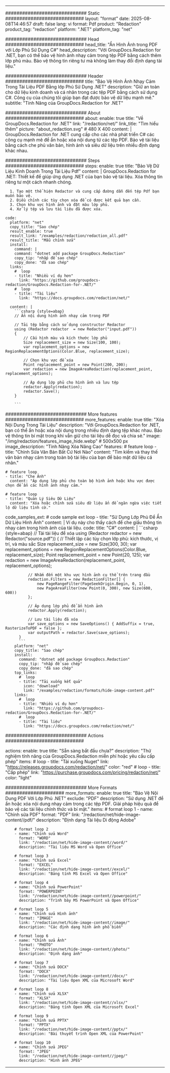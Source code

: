 
---
############################# Static ############################
layout: "format"
date:  2025-08-08T14:46:57
draft: false
lang: vi
format: Pdf
product: "Redaction"
product_tag: "redaction"
platform: ".NET"
platform_tag: "net"

############################# Head ############################
head_title: "Ẩn Hình Ảnh trong PDF với Lớp Phủ Sử Dụng C#"
head_description: "Với GroupDocs.Redaction for .NET, bạn có thể bảo vệ hình ảnh nhạy cảm trong tệp PDF bằng cách thêm lớp phủ màu. Bảo vệ thông tin riêng tư mà không làm thay đổi định dạng tài liệu."

############################# Header ############################
title: "Bảo Vệ Hình Ảnh Nhạy Cảm Trong Tài Liệu PDF Bằng lớp Phủ Sử Dụng .NET" 
description: "Giữ an toàn cho dữ liệu kinh doanh và cá nhân trong các tệp PDF bằng cách sử dụng C#. Công cụ của chúng tôi giúp bạn đạt được bảo vệ dữ liệu mạnh mẽ."
subtitle: "Tính Năng của GroupDocs.Redaction for .NET" 

############################# About ############################
about:
    enable: true
    title: "Về GroupDocs.Redaction for .NET"
    link: "/redaction/net/"
    link_title: "Tìm hiểu thêm"
    picture: "about_redaction.svg" # 480 X 400
    content: |
       GroupDocs.Redaction for .NET cung cấp cho các nhà phát triển C# các công cụ mạnh mẽ để ẩn hoặc xóa nội dung từ các tệp PDF. Bảo vệ tài liệu bằng cách che phủ văn bản, hình ảnh và siêu dữ liệu trên nhiều định dạng khác nhau.

############################# Steps ############################
steps:
    enable: true
    title: "Bảo Vệ Dữ Liệu Kinh Doanh Trong Tài Liệu Pdf"
    content: |
      GroupDocs.Redaction for .NET: Thiết kế để giúp ứng dụng .NET của bạn bảo vệ tài liệu. Xóa thông tin riêng tư một cách nhanh chóng.
      
      1. Tạo một thể hiện Redactor và cung cấp đường dẫn đến tệp Pdf bạn muốn bảo vệ.
      2. Điều chỉnh các tùy chọn xóa để có được kết quả bạn cần.
      3. Chọn khu vực hình ảnh và đặt màu lớp phủ.
      4. Xử lý tệp và lưu tài liệu đã được xóa.
   
    code:
      platform: "net"
      copy_title: "Sao chép"
      result_enable: true
      result_link: "/examples/redaction/redaction_all.pdf"
      result_title: "Mẫu chỉnh sửa"
      install:
        command: |
        command: "dotnet add package GroupDocs.Redaction"
        copy_tip: "nhấp để sao chép"
        copy_done: "đã sao chép"
      links:
        #  loop
        - title: "Nhiều ví dụ hơn"
          link: "https://github.com/groupdocs-redaction/GroupDocs.Redaction-for-.NET/"
        #  loop
        - title: "Tài liệu"
          link: "https://docs.groupdocs.com/redaction/net/"
          
      content: |
        ```csharp {style=abap}
        // Ẩn nội dung hình ảnh nhạy cảm trong PDF

        // Tải tệp bằng cách sử dụng constructor Redactor
        using (Redactor redactor  = new Redactor("input.pdf"))
        {
            // Cấu hình màu và kích thước lớp phủ
            Size replacement_size = new Size(100, 100);
            var replacement_options = new RegionReplacementOptions(Color.Blue, replacement_size);

            // Chọn khu vực để xóa
            Point replacement_point = new Point(200, 200);
            var redaction = new ImageAreaRedaction(replacement_point, replacement_options);
            
            // Áp dụng lớp phủ cho hình ảnh và lưu tệp
            redactor.Apply(redaction);
            redactor.Save();
        }
        
        ```            


############################# More features ############################
more_features:
  enable: true
  title: "Xóa Nội Dung Trong Tài Liệu"
  description: "Với GroupDocs.Redaction for .NET, bạn có thể ẩn hoặc xóa nội dung trong nhiều định dạng tệp khác nhau. Bảo vệ thông tin bí mật trong khi vẫn giữ cho tài liệu dễ đọc và chia sẻ."
  image: "/img/redaction/features_image_hide.webp" # 500x500 px
  image_description: "Tính Năng Xóa Nâng Cao"
  features:
    # feature loop
    - title: "Chỉnh Sửa Văn Bản Bất Cứ Nơi Nào"
      content: "Tìm kiếm và thay thế văn bản nhạy cảm trong toàn bộ tài liệu của bạn để bảo mật dữ liệu cá nhân."

    # feature loop
    - title: "Che Ảnh"
      content: "Áp dụng lớp phủ cho toàn bộ hình ảnh hoặc khu vực được chọn để ẩn các hình ảnh nhạy cảm."

    # feature loop
    - title: "Quản Lý Siêu Dữ Liệu"
      content: "Xóa hoặc chỉnh sửa siêu dữ liệu ẩn để ngăn ngừa việc tiết lộ dữ liệu tình cờ."
      
  code_samples_ext:
    # code sample ext loop
    - title: "Sử Dụng Lớp Phủ Để Ẩn Dữ Liệu Hình Ảnh"
      content: |
        Ví dụ này cho thấy cách để che giấu thông tin nhạy cảm trong hình ảnh của tài liệu.
      code:
        title: "C#"
        content: |
          ```csharp {style=abap}
          //  Tải tài liệu để xóa
          using (Redactor redactor  = new Redactor("source.pdf"))
          {
              // Thiết lập các tùy chọn lớp phủ: kích thước, vị trí, và màu sắc
              Size replacement_size = new Size(300, 30);
              var replacement_options = new RegionReplacementOptions(Color.Blue, replacement_size);
              Point replacement_point = new Point(20, 125);
              var redaction = new ImageAreaRedaction(replacement_point, replacement_options);
 
              // Nhắm đến một khu vực hình ảnh cụ thể trên trang đầu
              redaction.Filters = new RedactionFilter[] {
                  new PageRangeFilter(PageSeekOrigin.Begin, 0, 1),
                  new PageAreaFilter(new Point(0, 300), new Size(600, 600))
              };

              // Áp dụng lớp phủ để ẩn hình ảnh
              redactor.Apply(redaction);

              // Lưu tài liệu đã xóa
              var save_options = new SaveOptions() { AddSuffix = true, RasterizeToPDF = false };
              var outputPath = redactor.Save(save_options);
          }
          ```
        platform: "net"
        copy_title: "Sao chép"
        install:
          command: "dotnet add package GroupDocs.Redaction"
          copy_tip: "nhấp để sao chép"
          copy_done: "đã sao chép"
        top_links:
          #  loop
          - title: "Tải xuống kết quả"
            icon: "download"
            link: "/examples/redaction/formats/hide-image-content.pdf"
        links:
          #  loop
          - title: "Nhiều ví dụ hơn"
            link: "https://github.com/groupdocs-redaction/GroupDocs.Redaction-for-.NET/"
          #  loop
          - title: "Tài liệu"
            link: "https://docs.groupdocs.com/redaction/net/"


############################# Actions ############################

actions:
  enable: true
  title: "Sẵn sàng bắt đầu chưa?"
  description: "Thử nghiệm tính năng của GroupDocs.Redaction miễn phí hoặc yêu cầu cấp phép"
  items:
    #  loop
    - title: "Tải xuống Nuget"
      link: "https://releases.groupdocs.com/redaction/net/"
      color: "red"
        #  loop
    - title: "Cấp phép"
      link: "https://purchase.groupdocs.com/pricing/redaction/net/"
      color: "light"


############################# More Formats #####################
more_formats:
    enable: true
    title: "Bảo Vệ Nội Dung PDF Với Lớp Phủ .NET"
    exclude: "PDF"
    description: "Sử dụng .NET để ẩn hoặc xóa nội dung nhạy cảm trong các tệp PDF. Giải pháp hiệu quả để bảo vệ các tài liệu chính thức và bí mật."
    items: 
        # format loop 1
        - name: "Chỉnh sửa PDF"
          format: "PDF"
          link: "/redaction/net/hide-image-content//pdf/"
          description: "Định dạng Tài liệu Di động Adobe"

        # format loop 2
        - name: "Chỉnh sửa Word"
          format: "WORD"
          link: "/redaction/net/hide-image-content//word/"
          description: "Tài liệu MS Word và Open Office"
          
        # format loop 3
        - name: "Chỉnh sửa Excel"
          format: "EXCEL"
          link: "/redaction/net/hide-image-content//excel/"
          description: "Bảng tính MS Excel và Open Office"

        # format loop 4
        - name: "Chỉnh sửa PowerPoint"
          format: "POWERPOINT"
          link: "/redaction/net/hide-image-content//powerpoint/"
          description: "Trình bày MS PowerPoint và Open Office"

        # format loop 5
        - name: "Chỉnh sửa Hình ảnh"
          format: "IMAGE"
          link: "/redaction/net/hide-image-content//image/"
          description: "Các định dạng hình ảnh phổ biến"

        # format loop 6
        - name: "Chỉnh sửa Ảnh"
          format: "PHOTO"
          link: "/redaction/net/hide-image-content//photo/"
          description: "Định dạng ảnh"

        # format loop 7
        - name: "Chỉnh sửa DOCX"
          format: "DOCX"
          link: "/redaction/net/hide-image-content//docx/"
          description: "Tài liệu Open XML của Microsoft Word"
          
        # format loop 8
        - name: "Chỉnh sửa XLSX"
          format: "XLSX"
          link: "/redaction/net/hide-image-content//xlsx/"
          description: "Bảng tính Open XML của Microsoft Excel"
          
        # format loop 9
        - name: "Chỉnh sửa PPTX"
          format: "PPTX"
          link: "/redaction/net/hide-image-content//pptx/"
          description: "Bài thuyết trình Open XML của PowerPoint"

        # format loop 10
        - name: "Chỉnh sửa JPEG"
          format: "JPEG"
          link: "/redaction/net/hide-image-content//jpeg/"
          description: "Hình ảnh JPEG"


---